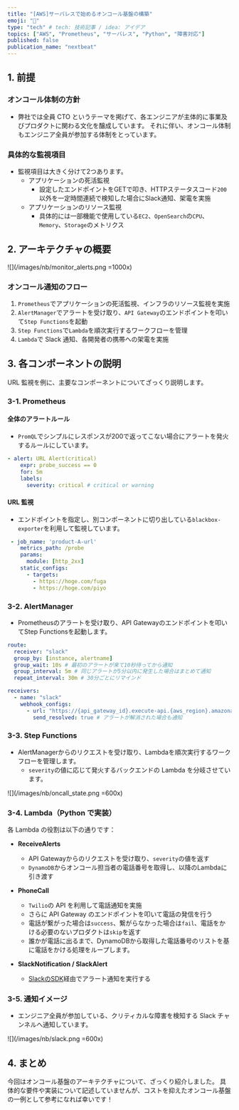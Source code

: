 ```yaml
---
title: "[AWS]サーバレスで始めるオンコール基盤の構築"
emoji: "🦔"
type: "tech" # tech: 技術記事 / idea: アイデア
topics: ["AWS", "Prometheus", "サーバレス", "Python", "障害対応"]
published: false
publication_name: "nextbeat"
---
```


## 1. 前提

### オンコール体制の方針

- 弊社では全員 CTO というテーマを掲げて、各エンジニアが主体的に事業及びプロダクトに関わる文化を醸成しています。
  それに伴い、オンコール体制もエンジニア全員が参加する体制をとっています。

### 具体的な監視項目

- 監視項目は大きく分けて2つあります。
  - アプリケーションの死活監視
    - 設定したエンドポイントをGETで叩き、HTTPステータスコード`200`以外を一定時間連続で検知した場合にSlack通知、架電を実施
  - アプリケーションのリソース監視
    - 具体的には一部機能で使用している`EC2`、`OpenSearch`の`CPU`、`Memory`、`Storage`のメトリクス

## 2. アーキテクチャの概要

![](/images/nb/monitor_alerts.png =1000x)

### オンコール通知のフロー

1. `Prometheus`でアプリケーションの死活監視、インフラのリソース監視を実施
2. `AlertManager`でアラートを受け取り、`API Gateway`のエンドポイントを叩いて`Step Functions`を起動
3. `Step Functions`で`Lambda`を順次実行するワークフローを管理
4. `Lambda`で Slack 通知、各開発者の携帯への架電を実施

## 3. 各コンポーネントの説明

URL 監視を例に、主要なコンポーネントについてざっくり説明します。

### 3-1. Prometheus

#### 全体のアラートルール

- `PromQL`でシンプルにレスポンスが200で返ってこない場合にアラートを発火するルールにしています。

```yaml
- alert: URL Alert(critical)
    expr: probe_success == 0
    for: 5m
    labels:
      severity: critical # critical or warning
```

#### URL 監視

- エンドポイントを指定し、別コンポーネントに切り出している`blackbox-exporter`を利用して監視しています。

```yaml
 - job_name: 'product-A-url'
    metrics_path: /probe
    params:
      module: [http_2xx]
    static_configs:
      - targets:
        - https://hoge.com/fuga
        - https://hoge.com/piyo
```

### 3-2. AlertManager

- Prometheusのアラートを受け取り、API Gatewayのエンドポイントを叩いてStep Functionsを起動します。

```yaml
route:
  receiver: "slack"
  group_by: [instance, alertname]
  group_wait: 10s # 最初のアラートが来て10秒待ってから通知
  group_interval: 5m # 同じアラートが5分以内に発生した場合はまとめて通知
  repeat_interval: 30m # 30分ごとにリマインド

receivers:
  - name: "slack"
    webhook_configs:
      - url: "https://{api_gateway_id}.execute-api.{aws_region}.amazonaws.com/{stage}/alerts"
        send_resolved: true # アラートが解消された場合も通知
```

### 3-3. Step Functions

- AlertManagerからのリクエストを受け取り、Lambdaを順次実行するワークフローを管理します。
  - `severity`の値に応じて発火するバックエンドの Lambda を分岐させています。

![](/images/nb/oncall_state.png =600x)

### 3-4. Lambda（Python で実装）

各 Lambda の役割は以下の通りです：

- **ReceiveAlerts**
  - API Gatewayからのリクエストを受け取り、`severity`の値を返す
  - `DynamoDB`からオンコール担当者の電話番号を取得し、以降のLambdaに引き渡す
- **PhoneCall**

  - `Twilio`の API を利用して電話通知を実施
  - さらに API Gateway のエンドポイントを叩いて電話の発信を行う
  - 電話が繋がった場合は`success`、繋がらなかった場合は`fail`、電話をかける必要のないプロダクトは`skip`を返す
  - 誰かが電話に出るまで、DynamoDBから取得した電話番号のリストを基に電話をかける処理をループします。

- **SlackNotification / SlackAlert**
  - [SlackのSDK](https://docs.slack.dev/tools/python-slack-sdk/)経由でアラート通知を実行する

### 3-5. 通知イメージ

- エンジニア全員が参加している、クリティカルな障害を検知する Slack チャンネルへ通知しています。

![](/images/nb/slack.png =600x)

## 4. まとめ

今回はオンコール基盤のアーキテクチャについて、ざっくり紹介しました。
具体的な要件や実装について記述していませんが、コストを抑えたオンコール基盤の一例として参考になれば幸いです！
